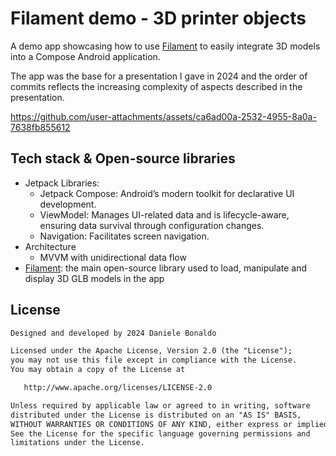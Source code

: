 # Filament demo - 3D printer objects

A demo app showcasing how to use [Filament](https://google.github.io/filament) to easily integrate 3D models into a Compose Android application.

The app was the base for a presentation I gave in 2024 and the order of commits reflects the increasing complexity of aspects described in the presentation.

https://github.com/user-attachments/assets/ca6ad00a-2532-4955-8a0a-7638fb855612

## Tech stack & Open-source libraries

- Jetpack Libraries:
  - Jetpack Compose: Android’s modern toolkit for declarative UI development.
  - ViewModel: Manages UI-related data and is lifecycle-aware, ensuring data survival through configuration changes.
  - Navigation: Facilitates screen navigation.
- Architecture
  - MVVM with unidirectional data flow
- [Filament](https://google.github.io/filament): the main open-source library used to load, manipulate and display 3D GLB models in the app

## License
```xml
Designed and developed by 2024 Daniele Bonaldo

Licensed under the Apache License, Version 2.0 (the "License");
you may not use this file except in compliance with the License.
You may obtain a copy of the License at

   http://www.apache.org/licenses/LICENSE-2.0

Unless required by applicable law or agreed to in writing, software
distributed under the License is distributed on an "AS IS" BASIS,
WITHOUT WARRANTIES OR CONDITIONS OF ANY KIND, either express or implied.
See the License for the specific language governing permissions and
limitations under the License.
```
